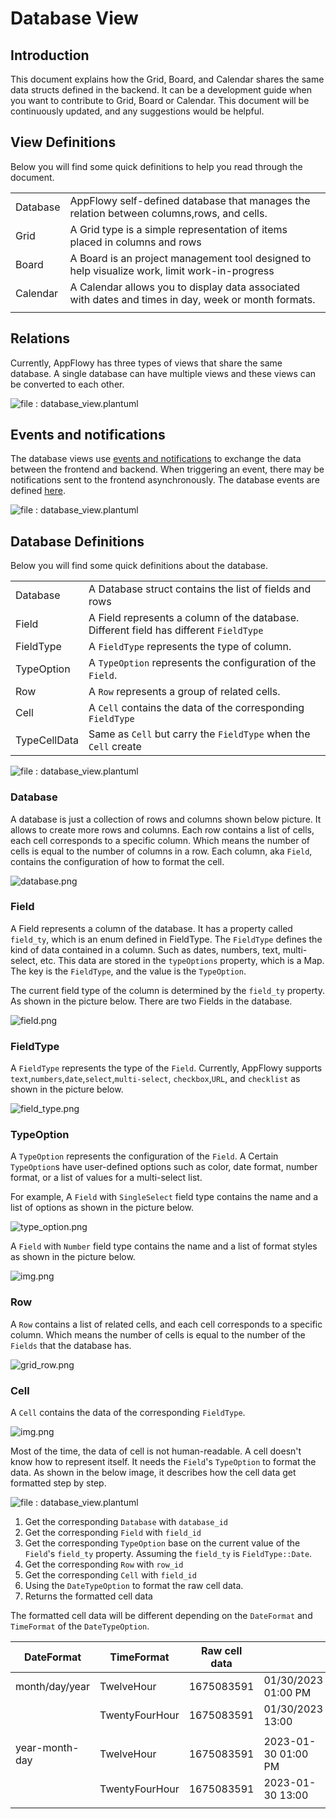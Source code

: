 # Database View

## Introduction

This document explains how the Grid, Board, and Calendar shares the same data structs defined in the backend. It can be a development guide when you want to contribute to Grid, Board or Calendar. This document will be continuously updated, and any suggestions would be helpful.

## View Definitions

Below you will find some quick definitions to help you read through the document.

|          |                                                                                                      |
| -------- | ---------------------------------------------------------------------------------------------------- |
| Database | AppFlowy self-defined database that manages the relation between columns,rows, and cells.            |
| Grid     | A Grid type is a simple representation of items placed in columns and rows                           |
| Board    | A Board is an project management tool designed to help visualize work, limit work-in-progress        |
| Calendar | A Calendar allows you to display data associated with dates and times in day, week or month formats. |
|          |                                                                                                      |

## Relations

Currently, AppFlowy has three types of views that share the same database. A single database can have multiple views
and these views can be converted to each other.

![file : database_view.plantuml](../../../../../uml/output/database_view.svg)

## Events and notifications

The database views use [events and notifications](https://appflowy.gitbook.io/docs/essential-documentation/contribute-to-appflowy/architecture/frontend/inter-process-communication) to exchange the data between the frontend and backend.
When triggering an event, there may be notifications sent to the frontend asynchronously. The database events are
defined [here](https://appflowy.gitbook.io/docs/essential-documentation/contribute-to-appflowy/architecture/frontend/database-view/events).

![file : database_view.plantuml](../../../../../uml/output/database_view-Events___Notifications.svg)

## Database Definitions

Below you will find some quick definitions about the database.

|              |                                                                                        |
| ------------ | -------------------------------------------------------------------------------------- |
| Database     | A Database struct contains the list of fields and rows                                 |
| Field        | A Field represents a column of the database. Different field has different `FieldType` |
| FieldType    | A `FieldType` represents the type of column.                                           |
| TypeOption   | A `TypeOption` represents the configuration of the `Field`.                            |
| Row          | A `Row` represents a group of related cells.                                           |
| Cell         | A `Cell` contains the data of the corresponding `FieldType`                            |
| TypeCellData | Same as `Cell` but carry the `FieldType` when the `Cell` create                        |

![file : database_view.plantuml](../../../../../uml/output/database_view_classes-Database_classes_UML.svg)

### Database

A database is just a collection of rows and columns shown below picture. It allows to create more rows and columns.
Each row contains a list of cells, each cell corresponds to a specific column. Which means the number of cells is equal to
the number of columns in a row. Each column, aka `Field`, contains the configuration of how to format the cell.

![database.png](assets/database.png)

### Field

A Field represents a column of the database. It has a property called `field_ty`, which is an enum defined in FieldType.
The `FieldType` defines the kind of data contained in a column. Such as dates, numbers, text, multi-select, etc. This data
are stored in the `typeOptions` property, which is a Map. The key is the `FieldType`, and the value is the `TypeOption`.

The current field type of the column is determined by the `field_ty` property. As shown in the picture below. There
are two Fields in the database.

![field.png](assets/field.png)

### FieldType

A `FieldType` represents the type of the `Field`. Currently, AppFlowy supports `text`,`numbers`,`date`,`select`,`multi-select`,
`checkbox`,`URL`, and `checklist` as shown in the picture below.

![field_type.png](assets/field_type.png)

### TypeOption

A `TypeOption` represents the configuration of the `Field`. A Certain `TypeOption`s have user-defined options such as color,
date format, number format, or a list of values for a multi-select list.

For example, A `Field` with `SingleSelect` field type contains the name and a list of options as shown in the picture below.

![type_option.png](assets/type_option.png)

A `Field` with `Number` field type contains the name and a list of format styles as shown in the picture below.

![img.png](assets/number_type_option.png)

### Row

A `Row` contains a list of related cells, and each cell corresponds to a specific column. Which means the number of cells is
equal to the number of the `Fields` that the database has.

![grid_row.png](assets/grid_row.png)

### Cell

A `Cell` contains the data of the corresponding `FieldType`.

![img.png](assets/cell.png)

Most of the time, the data of cell is not human-readable. A cell doesn't know how to represent itself. It needs the `Field`'s
`TypeOption` to format the data. As shown in the below image, it describes how the cell data get formatted step by step.

![file : database_view.plantuml](../../../../../uml/output/database_view_classes-Read_Cell_Sequence.svg)

1. Get the corresponding `Database` with `database_id`
2. Get the corresponding `Field` with `field_id`
3. Get the corresponding `TypeOption` base on the current value of the `Field`'s `field_ty` property. Assuming the `field_ty` is `FieldType::Date`.
4. Get the corresponding `Row` with `row_id`
5. Get the corresponding `Cell` with `field_id`
6. Using the `DateTypeOption` to format the raw cell data.
7. Returns the formatted cell data

The formatted cell data will be different depending on the `DateFormat` and `TimeFormat` of the `DateTypeOption`.

| DateFormat     | TimeFormat     | Raw cell data |                     |
| -------------- | -------------- | ------------- | ------------------- |
| month/day/year | TwelveHour     | 1675083591    | 01/30/2023 01:00 PM |
|                | TwentyFourHour | 1675083591    | 01/30/2023 13:00    |
|                |                |               |                     |
| year-month-day | TwelveHour     | 1675083591    | 2023-01-30 01:00 PM |
|                | TwentyFourHour | 1675083591    | 2023-01-30 13:00    |
|                |                |               |                     |
